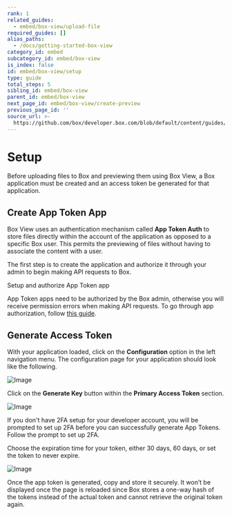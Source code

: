 ```yaml
---
rank: 1
related_guides:
  - embed/box-view/upload-file
required_guides: []
alias_paths:
  - /docs/getting-started-box-view
category_id: embed
subcategory_id: embed/box-view
is_index: false
id: embed/box-view/setup
type: guide
total_steps: 5
sibling_id: embed/box-view
parent_id: embed/box-view
next_page_id: embed/box-view/create-preview
previous_page_id: ''
source_url: >-
  https://github.com/box/developer.box.com/blob/default/content/guides/embed/box-view/setup.md
---
```


# Setup

Before uploading files to Box and previewing them using Box View, a Box
application must be created and an access token be generated for that
application.

## Create App Token App

Box View uses an authentication mechanism called **App Token Auth** to store
files directly within the account of the application as opposed to a specific
Box user. This permits the previewing of files without having to associate the
content with a user.

The first step is to create the application and authorize it through your admin
to begin making API requests to Box.

<CTA to='guide://applications/custom-apps/app-token-setup/'>
Setup and authorize App Token app

</CTA>

<Message type='warning'>

App Token apps need to be authorized by the Box admin, otherwise you will
receive permission errors when making API requests. To go through app
authorization, follow [this guide](guide://applications/custom-apps/app-approval/).

</Message>

## Generate Access Token

With your application loaded, click on the **Configuration** option in the left
navigation menu. The configuration page for your application should look like
the following.

<ImageFrame border>

![Image](./images/app_token_config.png)

</ImageFrame>

Click on the **Generate Key** button within the **Primary Access Token**
section.

<ImageFrame border>

![Image](./images/app_token_generate_key.png)

</ImageFrame>

<Message type='notice'>

If you don't have 2FA setup for your developer account, you will be prompted
to set up 2FA before you can successfully generate App Tokens. Follow the
prompt to set up 2FA.

</Message>

Choose the expiration time for your token, either 30 days, 60 days, or set the
token to never expire.

<ImageFrame border width='600' shadow center>

![Image](./images/app_token_expiry.png)

</ImageFrame>

Once the app token is generated, copy and store it securely. It won’t be
displayed once the page is reloaded since Box stores a one-way hash of the
tokens instead of the actual token and cannot retrieve the original token again.
